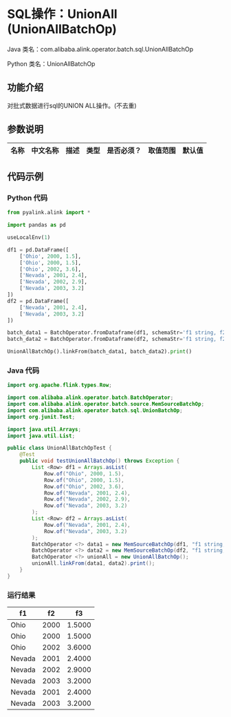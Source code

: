 # SQL操作：UnionAll (UnionAllBatchOp)
Java 类名：com.alibaba.alink.operator.batch.sql.UnionAllBatchOp

Python 类名：UnionAllBatchOp


## 功能介绍
对批式数据进行sql的UNION ALL操作。(不去重)


## 参数说明
| 名称 | 中文名称 | 描述 | 类型 | 是否必须？ | 取值范围 | 默认值 |
| --- | --- | --- | --- | --- | --- | --- |


## 代码示例
### Python 代码
```python
from pyalink.alink import *

import pandas as pd

useLocalEnv(1)

df1 = pd.DataFrame([
    ['Ohio', 2000, 1.5],
    ['Ohio', 2000, 1.5],
    ['Ohio', 2002, 3.6],
    ['Nevada', 2001, 2.4],
    ['Nevada', 2002, 2.9],
    ['Nevada', 2003, 3.2]
])
df2 = pd.DataFrame([
    ['Nevada', 2001, 2.4],
    ['Nevada', 2003, 3.2]
])

batch_data1 = BatchOperator.fromDataframe(df1, schemaStr='f1 string, f2 bigint, f3 double')
batch_data2 = BatchOperator.fromDataframe(df2, schemaStr='f1 string, f2 bigint, f3 double')

UnionAllBatchOp().linkFrom(batch_data1, batch_data2).print()
```

### Java 代码
```java
import org.apache.flink.types.Row;

import com.alibaba.alink.operator.batch.BatchOperator;
import com.alibaba.alink.operator.batch.source.MemSourceBatchOp;
import com.alibaba.alink.operator.batch.sql.UnionBatchOp;
import org.junit.Test;

import java.util.Arrays;
import java.util.List;

public class UnionAllBatchOpTest {
    @Test
	public void testUnionAllBatchOp() throws Exception {
    	List <Row> df1 = Arrays.asList(
    		Row.of("Ohio", 2000, 1.5),
    		Row.of("Ohio", 2000, 1.5),
    		Row.of("Ohio", 2002, 3.6),
    		Row.of("Nevada", 2001, 2.4),
    		Row.of("Nevada", 2002, 2.9),
    		Row.of("Nevada", 2003, 3.2)
    	);
    	List <Row> df2 = Arrays.asList(
    		Row.of("Nevada", 2001, 2.4),
    		Row.of("Nevada", 2003, 3.2)
    	);
    	BatchOperator <?> data1 = new MemSourceBatchOp(df1, "f1 string, f2 int, f3 double");
    	BatchOperator <?> data2 = new MemSourceBatchOp(df2, "f1 string, f2 int, f3 double");
    	BatchOperator <?> unionAll = new UnionAllBatchOp();
    	unionAll.linkFrom(data1, data2).print();
    }
}
```

### 运行结果

f1|f2|f3
---|---|---
Ohio|2000|1.5000
Ohio|2000|1.5000
Ohio|2002|3.6000
Nevada|2001|2.4000
Nevada|2002|2.9000
Nevada|2003|3.2000
Nevada|2001|2.4000
Nevada|2003|3.2000

